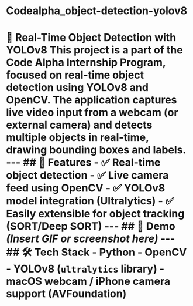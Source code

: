 # Codealpha_object-detection-yolov8
# 🎯 Real-Time Object Detection with YOLOv8  This project is a part of the **Code Alpha Internship Program**, focused on real-time object detection using **YOLOv8** and **OpenCV**. The application captures live video input from a webcam (or external camera) and detects multiple objects in real-time, drawing bounding boxes and labels.  ---  ## 📌 Features  - ✅ Real-time object detection - ✅ Live camera feed using OpenCV - ✅ YOLOv8 model integration (Ultralytics) - ✅ Easily extensible for object tracking (SORT/Deep SORT)  ---  ## 📸 Demo  *(Insert GIF or screenshot here)*  ---  ## 🛠️ Tech Stack  - Python - OpenCV - YOLOv8 (`ultralytics` library) - macOS webcam / iPhone camera support (AVFoundation)  
